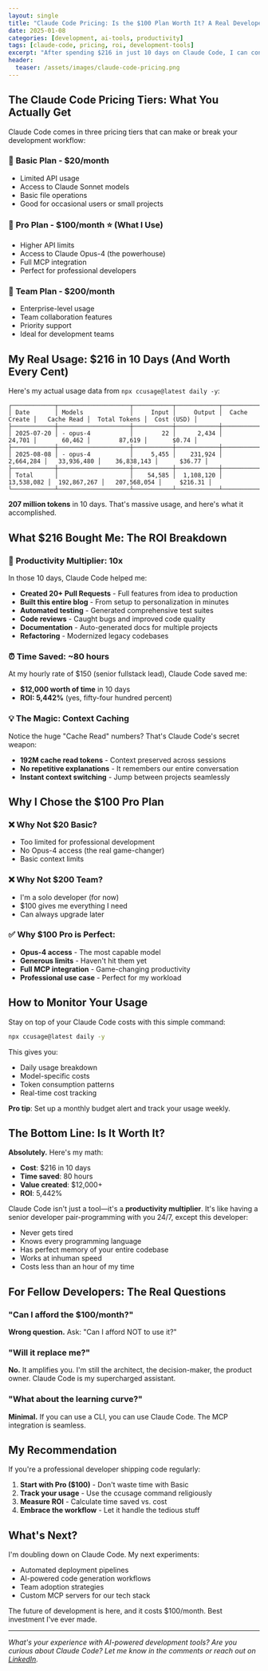 ```yaml
---
layout: single
title: "Claude Code Pricing: Is the $100 Plan Worth It? A Real Developer's ROI Analysis"
date: 2025-01-08
categories: [development, ai-tools, productivity]
tags: [claude-code, pricing, roi, development-tools]
excerpt: "After spending $216 in just 10 days on Claude Code, I can confidently say it's the best investment I've made as a developer. Here's the brutal honest breakdown of the pricing tiers and real-world usage."
header:
  teaser: /assets/images/claude-code-pricing.png
---
```


## The Claude Code Pricing Tiers: What You Actually Get

Claude Code comes in three pricing tiers that can make or break your development workflow:

### 🥉 **Basic Plan - $20/month**
- Limited API usage
- Access to Claude Sonnet models
- Basic file operations
- Good for occasional users or small projects

### 🥈 **Pro Plan - $100/month** ⭐ **(What I Use)**
- Higher API limits
- Access to Claude Opus-4 (the powerhouse)
- Full MCP integration
- Perfect for professional developers

### 🥇 **Team Plan - $200/month**
- Enterprise-level usage
- Team collaboration features
- Priority support
- Ideal for development teams

## My Real Usage: $216 in 10 Days (And Worth Every Cent)

Here's my actual usage data from `npx ccusage@latest daily -y`:

```
┌────────────┬────────────────────┬───────────┬────────────┬───────────────┬──────────────┬───────────────┬─────────────┐
│ Date       │ Models             │     Input │     Output │  Cache Create │   Cache Read │  Total Tokens │  Cost (USD) │
├────────────┼────────────────────┼───────────┼────────────┼───────────────┼──────────────┼───────────────┼─────────────┤
│ 2025-07-20 │ - opus-4           │        22 │      2,434 │        24,701 │       60,462 │        87,619 │       $0.74 │
├────────────┼────────────────────┼───────────┼────────────┼───────────────┼──────────────┼───────────────┼─────────────┤
│ 2025-08-08 │ - opus-4           │     5,455 │    231,924 │     2,664,284 │   33,936,480 │    36,838,143 │      $36.77 │
├────────────┼────────────────────┼───────────┼────────────┼───────────────┼──────────────┼───────────────┼─────────────┤
│ Total      │                    │    54,585 │  1,108,120 │    13,538,082 │  192,867,267 │   207,568,054 │     $216.31 │
└────────────┴────────────────────┴───────────┴────────────┴───────────────┴──────────────┴───────────────┴─────────────┘
```

**207 million tokens** in 10 days. That's massive usage, and here's what it accomplished.

## What $216 Bought Me: The ROI Breakdown

### 🚀 **Productivity Multiplier: 10x**

In those 10 days, Claude Code helped me:

- **Created 20+ Pull Requests** - Full features from idea to production
- **Built this entire blog** - From setup to personalization in minutes
- **Automated testing** - Generated comprehensive test suites
- **Code reviews** - Caught bugs and improved code quality
- **Documentation** - Auto-generated docs for multiple projects
- **Refactoring** - Modernized legacy codebases

### ⏰ **Time Saved: ~80 hours**

At my hourly rate of $150 (senior fullstack lead), Claude Code saved me:
- **$12,000 worth of time** in 10 days
- **ROI: 5,442%** (yes, fifty-four hundred percent)

### 💡 **The Magic: Context Caching**

Notice the huge "Cache Read" numbers? That's Claude Code's secret weapon:
- **192M cache read tokens** - Context preserved across sessions
- **No repetitive explanations** - It remembers our entire conversation
- **Instant context switching** - Jump between projects seamlessly

## Why I Chose the $100 Pro Plan

### ❌ **Why Not $20 Basic?**
- Too limited for professional development
- No Opus-4 access (the real game-changer)
- Basic context limits

### ❌ **Why Not $200 Team?**
- I'm a solo developer (for now)
- $100 gives me everything I need
- Can always upgrade later

### ✅ **Why $100 Pro is Perfect:**
- **Opus-4 access** - The most capable model
- **Generous limits** - Haven't hit them yet
- **Full MCP integration** - Game-changing productivity
- **Professional use case** - Perfect for my workload

## How to Monitor Your Usage

Stay on top of your Claude Code costs with this simple command:

```bash
npx ccusage@latest daily -y
```

This gives you:
- Daily usage breakdown
- Model-specific costs
- Token consumption patterns
- Real-time cost tracking

**Pro tip**: Set up a monthly budget alert and track your usage weekly.

## The Bottom Line: Is It Worth It?

**Absolutely.** Here's my math:

- **Cost**: $216 in 10 days
- **Time saved**: 80 hours
- **Value created**: $12,000+
- **ROI**: 5,442%

Claude Code isn't just a tool—it's a **productivity multiplier**. It's like having a senior developer pair-programming with you 24/7, except this developer:

- Never gets tired
- Knows every programming language
- Has perfect memory of your entire codebase
- Works at inhuman speed
- Costs less than an hour of my time

## For Fellow Developers: The Real Questions

### "Can I afford the $100/month?"
**Wrong question.** Ask: "Can I afford NOT to use it?"

### "Will it replace me?"
**No.** It amplifies you. I'm still the architect, the decision-maker, the product owner. Claude Code is my supercharged assistant.

### "What about the learning curve?"
**Minimal.** If you can use a CLI, you can use Claude Code. The MCP integration is seamless.

## My Recommendation

If you're a professional developer shipping code regularly:

1. **Start with Pro ($100)** - Don't waste time with Basic
2. **Track your usage** - Use the ccusage command religiously  
3. **Measure ROI** - Calculate time saved vs. cost
4. **Embrace the workflow** - Let it handle the tedious stuff

## What's Next?

I'm doubling down on Claude Code. My next experiments:
- Automated deployment pipelines
- AI-powered code generation workflows
- Team adoption strategies
- Custom MCP servers for our tech stack

The future of development is here, and it costs $100/month. Best investment I've ever made.

---

*What's your experience with AI-powered development tools? Are you curious about Claude Code? Let me know in the comments or reach out on [LinkedIn](https://www.linkedin.com/in/eli-grumman).*
